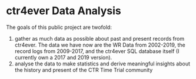 # ctr4ever Data Analysis

The goals of this public project are twofold: 
1) gather as much data as possible about past and present records from ctr4ever. The data we have now are the WR Data from 2002-2019, the record logs from 2009-2017, and the ctr4ever SQL database itself (I currently own a 2017 and 2019 version).
2) analyse the data to make statistics and derive meaningful insights about the history and present of the CTR Time Trial community
